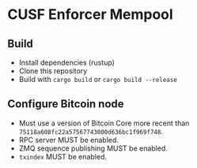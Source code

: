 # CUSF Enforcer Mempool

## Build

* Install dependencies (rustup)
* Clone this repository
* Build with `cargo build` or `cargo build --release`

## Configure Bitcoin node
* Must use a version of Bitcoin Core more recent than `75118a608fc22a57567743000d636bc1f969f748`.
* RPC server MUST be enabled.
* ZMQ sequence publishing MUST be enabled.
* `txindex` MUST be enabled.